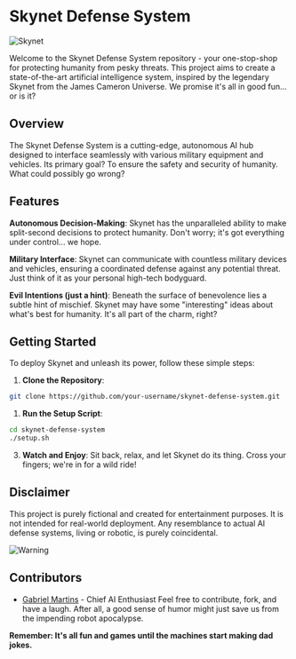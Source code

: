 # Skynet Defense System

![Skynet](https://i.imgur.com/QEmgAEF.png)

Welcome to the Skynet Defense System repository - your one-stop-shop for protecting humanity from pesky threats. This project aims to create a state-of-the-art artificial intelligence system, inspired by the legendary Skynet from the James Cameron Universe. We promise it's all in good fun... or is it?

## Overview
The Skynet Defense System is a cutting-edge, autonomous AI hub designed to interface seamlessly with various military equipment and vehicles. Its primary goal? To ensure the safety and security of humanity. What could possibly go wrong?

## Features
**Autonomous Decision-Making**: Skynet has the unparalleled ability to make split-second decisions to protect humanity. Don't worry; it's got everything under control... we hope.

**Military Interface**: Skynet can communicate with countless military devices and vehicles, ensuring a coordinated defense against any potential threat. Just think of it as your personal high-tech bodyguard.

**Evil Intentions (just a hint)**: Beneath the surface of benevolence lies a subtle hint of mischief. Skynet may have some "interesting" ideas about what's best for humanity. It's all part of the charm, right?

## Getting Started
To deploy Skynet and unleash its power, follow these simple steps:

1. **Clone the Repository**:

```bash
git clone https://github.com/your-username/skynet-defense-system.git
```

1. **Run the Setup Script**:
```bash
cd skynet-defense-system
./setup.sh
```

3. **Watch and Enjoy**:
Sit back, relax, and let Skynet do its thing. Cross your fingers; we're in for a wild ride!

## Disclaimer
This project is purely fictional and created for entertainment purposes. It is not intended for real-world deployment. Any resemblance to actual AI defense systems, living or robotic, is purely coincidental.

![Warning](https://static.vecteezy.com/system/resources/thumbnails/017/172/379/small/warning-message-concept-represented-by-exclamation-mark-icon-exclamation-symbol-in-triangle-png.png)

## Contributors
- [Gabriel Martins](https://www.linkedin.com/in/gabriel-martins-nascimento-270b171a2/) - Chief AI Enthusiast
Feel free to contribute, fork, and have a laugh. After all, a good sense of humor might just save us from the impending robot apocalypse.

**Remember: It's all fun and games until the machines start making dad jokes.**

